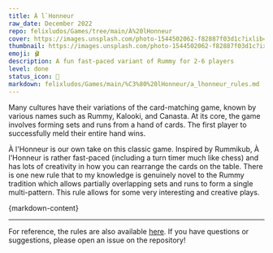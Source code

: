 ```yaml
---
title: À l`Honneur
raw_date: December 2022
repo: felixludos/Games/tree/main/À%20lHonneur
cover: https://images.unsplash.com/photo-1544502062-f82887f03d1c?ixlib=rb-4.0.3&ixid=M3wxMjA3fDB8MHxwaG90by1wYWdlfHx8fGVufDB8fHx8fA%3D%3D&auto=format&fit=crop&w=1440&q=80
thumbnail: https://images.unsplash.com/photo-1544502062-f82887f03d1c?ixlib=rb-4.0.3&ixid=M3wxMjA3fDB8MHxwaG90by1wYWdlfHx8fGVufDB8fHx8fA%3D%3D&auto=format&fit=crop&w=480&q=80
emoji: 🩰
description: A fun fast-paced variant of Rummy for 2-6 players
level: done
status_icon: 🌟
markdown: felixludos/Games/main/%C3%80%20lHonneur/a_lhonneur_rules.md
---
```


Many cultures have their variations of the card-matching game, known by various names such as Rummy, Kalooki, and Canasta. At its core, the game involves forming sets and runs from a hand of cards. The first player to successfully meld their entire hand wins.

À l'Honneur is our own take on this classic game. Inspired by Rummikub, À l'Honneur is rather fast-paced (including a turn timer much like chess) and has lots of creativity in how you can rearrange the cards on the table. There is one new rule that to my knowledge is genuinely novel to the Rummy tradition which allows partially overlapping sets and runs to form a single multi-pattern. This rule allows for some very interesting and creative plays.

{markdown-content}

---

For reference, the rules are also available [here](https://github.com/felixludos/Games). If you have questions or suggestions, please open an issue on the repository!

